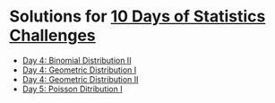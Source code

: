 # Solutions for [10 Days of Statistics Challenges](https://www.hackerrank.com/domains/tutorials/10-days-of-statistics)

* [Day 4: Binomial Distribution II](https://github.com/Mehonoshin/hackerrank/blob/master/statistics/binomial_distribution_2.rb)
* [Day 4: Geometric Distribution I](https://github.com/Mehonoshin/hackerrank/blob/master/statistics/day_4_geometric_distribution_1.rb)
* [Day 4: Geometric Distribution II](https://github.com/Mehonoshin/hackerrank/blob/master/statistics/day_4_geometric_distribution_2.rb)
* [Day 5: Poisson Ditribution I](https://github.com/Mehonoshin/hackerrank/blob/master/statistics/day_5_poisson_distribution_i.rb)
